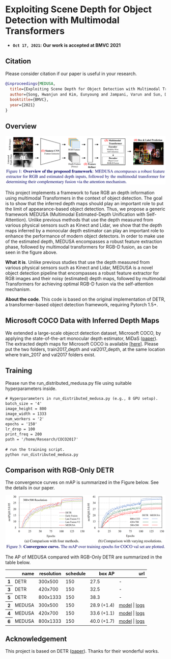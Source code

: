 # Exploiting Scene Depth for Object Detection with Multimodal Transformers

* **`Oct 17, 2021`:** **Our work is accepted at BMVC 2021**

## Citation

Please consider citation if our paper is useful in your research.

```BibTeX
@inproceedings{MEDUSA,
  title={Exploiting Scene Depth for Object Detection with Multimodal Transformers},
  author={Song, Hwanjun and Kim, Eunyoung and Jampani, Varun and Sun, Deqing and Lee, Jae-Gil and Yang, Ming-Hsuan},
  booktitle={BMVC},
  year={2021}
}
```

## Overview

<p align="center">
<img src="figures/featured.png " width="900"> 
</p>

This project implements a framework to fuse RGB an depth information using multimodal Transformers in the context of object detection. The goal is to show that the inferred depth maps should play an important role to put the limit of appearance-based object detection. Thus, we propose a generic framework MEDUSA (Multimodal Estimated-Depth Unification with Self-Attention). Unlike previous methods that use the depth measured from various physical sensors such as Kinect and Lidar, we show that the depth maps inferred by a monocular depth estimator can play an important role to enhance the performance of modern object detectors. In order to make use of the estimated depth, MEDUSA encompasses a robust feature extraction phase, followed by multimodal transformers for RGB-D fusion, as can be seen in the figure above.


**What it is**. Unlike previous studies that use the depth measured from various
physical sensors such as Kinect and Lidar, MEDUSA is a novel object detection
pipeline that encompasses a robust feature extractor for RGB images and their
noisy (estimated) depth maps, followed by multimodal Transformers for achieving
optimal RGB-D fusion via the self-attention mechanism.

**About the code**. This code is based on the original implementation of DETR, a
transformer-based object detection framework, requiring Pytorch 1.5+.

## Microsoft COCO Data with Inferred Depth Maps

We extended a large-scale objecct detection dataset, Microsoft COCO, by applying the state-of-the-art monocular depth estimator, MiDaS ([paper](https://arxiv.org/pdf/1907.01341v3.pdf)). The extracted depth maps for Microsoft COCO is available [[here]](https://drive.google.com/file/d/1TyXIqykl_T6SmDBZJ0-y6OYnKVKRv9Aq/view?usp=sharing). Please put the two folders, train2017_depth and val2017_depth, at the same location where train_2017 and val2017 folders exist.

## Training
Please run the run_distributed_medusa.py file using suitable hyperparameters inside. 
```
# Hyperparameters in run_distributed_medusa.py (e.g., 8 GPU setup).
batch_size = '4'
image_height = 800
image_width = 1333
num_workers = '2'
epochs = '150'
lr_drop = 100
print_freq = 200
path = '/home/Research/COCO2017'

# run the training script.
python run_distributed_medusa.py
```

## Comparison with RGB-Only DETR

The convergence curves on mAP is summarized in the Figure below. See the details in our paper.
<p align="center">
<img src="figures/convergence.png " width="900"> 
</p>

The AP of MEDUSA compared with RGB-Only DETR are summarized in the table below.
<table>
  <thead>
    <tr style="text-align: right;">
      <th></th>
      <th>name</th>
      <th>resolution</th>
      <th>schedule</th>
      <th>box AP</th>
      <th>url</th>
    </tr>
  </thead>
  <tbody>
    <tr>
      <th>1</th>
      <td>DETR</td>
      <td>300x500</td>
      <td>150</td>
      <td>27.5</td>
      <td>-</td>
    <tr>
      <th>3</th>
      <td>DETR</td>
      <td>420x700</td>
      <td>150</td>
      <td>32.5</td>
      <td>-</td>
    </tr>
    <tr>
      <th>5</th>
      <td>DETR</td>
      <td>800x1333</td>
      <td>150</td>
      <td>38.3</td>
      <td>-</td>
    </tr>
    </tr>
    <tr>
      <th>2</th>
      <td>MEDUSA</td>
      <td>300x500</td>
      <td>150</td>
      <td>28.9 (+1.4)</td>
      <td><a href="https://drive.google.com/file/d/1BYtXs6VZJA4VHx0ozW8GxzJ3dZYJ16yR/view?usp=sharing">model</a>&nbsp;|&nbsp;<a href="https://drive.google.com/file/d/170lin-9qhuggYyqeTbwLHawFuQDL5rrt/view?usp=sharing">logs</a></td>
    </tr>
    <tr>
      <th>4</th>
      <td>MEDUSA</td>
      <td>420x700</td>
      <td>150</td>
      <td>33.6 (+1.1)</td>
      <td><a href="https://drive.google.com/file/d/1RdyySEw4hmjZY0BgPfWkRdxf15iRMAHH/view?usp=sharing">model</a>&nbsp;|&nbsp;<a href="https://drive.google.com/file/d/1nCBKNFM_Jp-8ApmIqJlp3LDfyw7cB-m6/view?usp=sharing">logs</a></td>
    </tr>
    <tr>
      <th>6</th>
      <td>MEDUSA</td>
      <td>800x1333</td>
      <td>150</td>
      <td>40.0 (+1.7)</td>
      <td><a href="https://drive.google.com/file/d/1jhxyNOLngHyvvcjfXT-Osi-RuBGh2qbS/view?usp=sharing">model</a>&nbsp;|&nbsp;<a href="https://drive.google.com/file/d/1-MppNO-I0nDvJyivpsA6vjAdYCDxlKgZ/view?usp=sharing">logs</a></td>
    </tr>
  </tbody>
</table>

## Acknowledgement
This project is based on DETR ([paper](https://arxiv.org/abs/2005.12872)). Thanks for their wonderful works.


